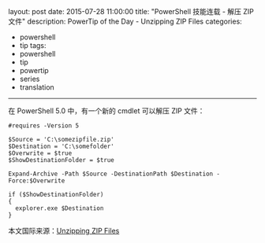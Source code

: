 layout: post
date: 2015-07-28 11:00:00
title: "PowerShell 技能连载 - 解压 ZIP 文件"
description: PowerTip of the Day - Unzipping ZIP Files
categories:
- powershell
- tip
tags:
- powershell
- tip
- powertip
- series
- translation
---
在 PowerShell 5.0 中，有一个新的 cmdlet 可以解压 ZIP 文件：

    #requires -Version 5
    
    $Source = 'C:\somezipfile.zip'
    $Destination = 'C:\somefolder'
    $Overwrite = $true
    $ShowDestinationFolder = $true
    
    Expand-Archive -Path $Source -DestinationPath $Destination -Force:$Overwrite
    
    if ($ShowDestinationFolder)
    {
      explorer.exe $Destination
    }

<!--more-->
本文国际来源：[Unzipping ZIP Files](http://community.idera.com/powershell/powertips/b/tips/posts/unzipping-zip-files)
